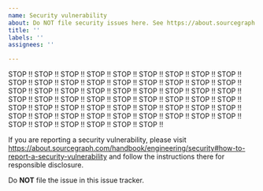 ```yaml
---
name: Security vulnerability
about: Do NOT file security issues here. See https://about.sourcegraph.com/handbook/engineering/security#how-to-report-a-security-vulnerability instead.
title: ''
labels: ''
assignees: ''

---
```


STOP !! STOP !! STOP !! STOP !! STOP !! STOP !! STOP !! STOP !! STOP !! STOP !! STOP !! STOP !! 
STOP !! STOP !! STOP !! STOP !! STOP !! STOP !! STOP !! STOP !! STOP !! STOP !! STOP !! STOP !! 
STOP !! STOP !! STOP !! STOP !! STOP !! STOP !! STOP !! STOP !! STOP !! STOP !! STOP !! STOP !! 
STOP !! STOP !! STOP !! STOP !! STOP !! STOP !! STOP !! STOP !! STOP !! STOP !! STOP !! STOP !! 
STOP !! STOP !! STOP !! STOP !! STOP !! STOP !! STOP !! STOP !! STOP !! STOP !! STOP !! STOP !!

If you are reporting a security vulnerability, please visit https://about.sourcegraph.com/handbook/engineering/security#how-to-report-a-security-vulnerability and
follow the instructions there for responsible disclosure.

Do **NOT** file the issue in this issue tracker.
